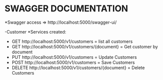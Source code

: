 # SWAGGER DOCUMENTATION
*Swagger access => http://localhost:5000/swagger-ui/

-Customer
*Services created:
- GET http://localhost:5000/v1/customers = list all customers
- GET http://localhost:5000/v1/customers/{document} = Get customer by document
- PUT http://localhost:5000/v1/customers = Update Customers
- POST http://localhost:5000/v1/customers = Save Customers
- DELETE http://localhost:5000/v1/customers/{document} = Delete Customers
